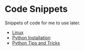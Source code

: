 # Code Snippets
Snippets of code for me to use later.

- [Linux](Linux.md)
- [Python Installation](PythonInstall.md)
- [Python Tips and Tricks](PythonTips.md)